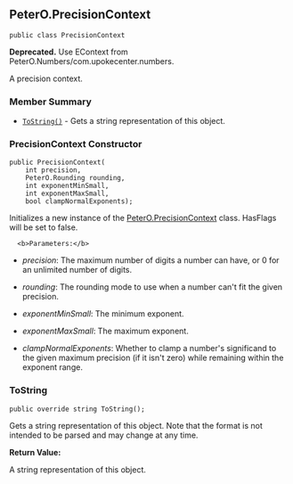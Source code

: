 ## PeterO.PrecisionContext

    public class PrecisionContext

<b>Deprecated.</b> Use EContext from PeterO.Numbers/com.upokecenter.numbers.

 A precision context.

### Member Summary
* <code>[ToString()](#ToString)</code> - Gets a string representation of this object.

<a id="Void_ctor_Int32_PeterO_Rounding_Int32_Int32_Boolean"></a>
### PrecisionContext Constructor

    public PrecisionContext(
        int precision,
        PeterO.Rounding rounding,
        int exponentMinSmall,
        int exponentMaxSmall,
        bool clampNormalExponents);

 Initializes a new instance of the [PeterO.PrecisionContext](PeterO.PrecisionContext.md) class. HasFlags will be set to false.

      <b>Parameters:</b>

 * <i>precision</i>: The maximum number of digits a number can have, or 0 for an unlimited number of digits.

 * <i>rounding</i>: The rounding mode to use when a number can't fit the given precision.

 * <i>exponentMinSmall</i>: The minimum exponent.

 * <i>exponentMaxSmall</i>: The maximum exponent.

 * <i>clampNormalExponents</i>: Whether to clamp a number's significand to the given maximum precision (if it isn't zero) while remaining within the exponent range.

<a id="ToString"></a>
### ToString

    public override string ToString();

 Gets a string representation of this object. Note that the format is not intended to be parsed and may change at any time.

 <b>Return Value:</b>

A string representation of this object.
